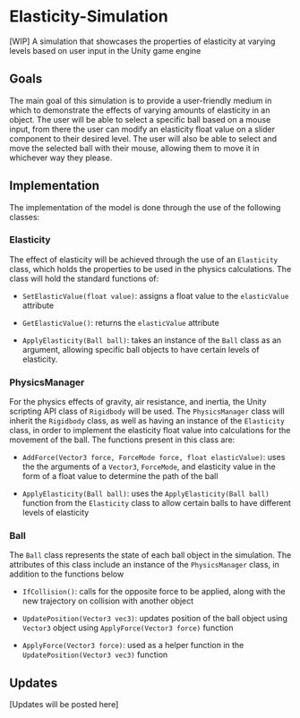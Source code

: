 # Elasticity-Simulation
[WIP] A simulation that showcases the properties of elasticity at varying levels based on user input in the Unity game engine

## Goals
The main goal of this simulation is to provide a user-friendly medium in which to demonstrate the effects of varying amounts of elasticity in an object. The user will be able to select a specific ball based on a mouse input, from there the user can modify an elasticity float value on a slider component to their desired level. The user will also be able to select and move the selected ball with their mouse, allowing them to move it in whichever way they please.

## Implementation
The implementation of the model is done through the use of the following classes:

### Elasticity
The effect of elasticity will be achieved through the use of an `Elasticity` class, which holds the properties to be used in the physics calculations. The class will hold the standard functions of:

  - `SetElasticValue(float value)`: assigns a float value to the `elasticValue` attribute
  
  - `GetElasticValue()`: returns the `elasticValue` attribute
  
  - `ApplyElasticity(Ball ball)`: takes an instance of the `Ball` class as an argument, allowing specific ball objects to have certain levels of elasticity.

### PhysicsManager
For the physics effects of gravity, air resistance, and inertia, the Unity scripting API class of `Rigidbody` will be used. The `PhysicsManager` class will inherit the `Rigidbody` class, as well as having an instance of the `Elasticity` class, in order to implement the elasticity float value into calculations for the movement of the ball. The functions present in this class are:

  - `AddForce(Vector3 force, ForceMode force, float elasticValue)`: uses the the arguments of a `Vector3`, `ForceMode`, and elasticity value in the form of a float value to determine the path of the ball
    
  - `ApplyElasticity(Ball ball)`: uses the `ApplyElasticity(Ball ball)` function from the `Elasticity` class to allow certain balls to have different levels of elasticity

### Ball
The `Ball` class represents the state of each ball object in the simulation. The attributes of this class include an instance of the `PhysicsManager` class, in addition to the functions below

  - `IfCollision()`: calls for the opposite force to be applied, along with the new trajectory on collision with another object
    
  - `UpdatePosition(Vector3 vec3)`: updates position of the ball object using `Vector3` object using `ApplyForce(Vector3 force)` function
    
  - `ApplyForce(Vector3 force)`: used as a helper function in the `UpdatePosition(Vector3 vec3)` function

## Updates
[Updates will be posted here] 
